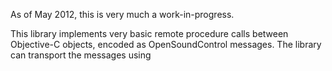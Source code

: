 As of May 2012, this is very much a work-in-progress.

This library implements very basic remote procedure calls between Objective-C objects, encoded as OpenSoundControl messages. The library can transport the messages using